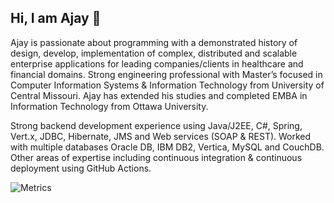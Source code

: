 ## Hi, I am Ajay :wave:
Ajay is passionate about programming with a demonstrated history of design, develop, implementation of complex, distributed and scalable enterprise applications for leading companies/clients in healthcare and financial domains. Strong engineering professional with Master’s focused in Computer Information Systems & Information Technology from University of Central Missouri. Ajay has extended his studies and completed EMBA in Information Technology from Ottawa University.

Strong backend development experience using Java/J2EE, C#, Spring, Vert.x, JDBC, Hibernate, JMS and Web services (SOAP & REST). Worked with multiple databases Oracle DB, IBM DB2, Vertica, MySQL and CouchDB. Other areas of expertise including continuous integration & continuous deployment using GitHub Actions.

![Metrics](https://metrics-aaa2gl03a-lowlighter.vercel.app/ajaychinthapalli?template=classic&languages=1&lines=1&habits=1&activity=1&gists=1&stackoverflow=1&base=header%2C%20activity%2C%20community%2C%20repositories%2C%20metadata&base.indepth=false&base.hireable=false&base.skip=false&languages=false&languages.limit=8&languages.threshold=0%25&languages.other=false&languages.colors=github&languages.sections=most-used&languages.indepth=false&languages.analysis.timeout=15&languages.analysis.timeout.repositories=7.5&languages.categories=markup%2C%20programming&languages.recent.categories=markup%2C%20programming&languages.recent.load=300&languages.recent.days=14&lines=false&lines.sections=base&lines.repositories.limit=4&lines.history.limit=1&habits=false&habits.from=200&habits.days=14&habits.facts=true&habits.charts=false&habits.charts.type=classic&habits.trim=false&habits.languages.limit=8&habits.languages.threshold=0%25&activity=false&activity.limit=5&activity.load=300&activity.days=14&activity.visibility=all&activity.timestamps=false&activity.filter=all&gists=false&stackoverflow=false&stackoverflow.user=18094676&stackoverflow.sections=answers-top%2C%20questions-recent&stackoverflow.limit=2&stackoverflow.lines=4&stackoverflow.lines.snippet=2&config.timezone=America%2FChicago)